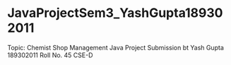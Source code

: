 # JavaProjectSem3_YashGupta189302011
Topic: Chemist Shop Management
Java Project Submission bt Yash Gupta 189302011 Roll No. 45 CSE-D
